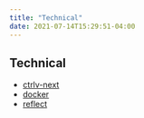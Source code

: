 ```yaml
---
title: "Technical"
date: 2021-07-14T15:29:51-04:00
---
```



## Technical
- [ctrlv-next](/posts/ctrlv-next)
- [docker](/posts/docker)
- [reflect](/posts/reflect)